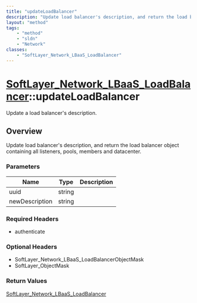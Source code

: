```yaml
---
title: "updateLoadBalancer"
description: "Update load balancer's description, and return the load balancer object containing all listeners, pools, members and dat... "
layout: "method"
tags:
    - "method"
    - "sldn"
    - "Network"
classes:
    - "SoftLayer_Network_LBaaS_LoadBalancer"
---
```

# [SoftLayer_Network_LBaaS_LoadBalancer](/reference/services/SoftLayer_Network_LBaaS_LoadBalancer)::updateLoadBalancer

Update a load balancer's description.


## Overview 
Update load balancer's description, and return the load balancer object containing all listeners, pools, members and datacenter. 

### Parameters 
|Name | Type | Description |
| --- | --- | --- |
|uuid| string| |
|newDescription| string| |


### Required Headers
* authenticate

### Optional Headers
* SoftLayer_Network_LBaaS_LoadBalancerObjectMask
* SoftLayer_ObjectMask

### Return Values
<a href='/reference/datatypes/SoftLayer_Network_LBaaS_LoadBalancer'>SoftLayer_Network_LBaaS_LoadBalancer </a>

